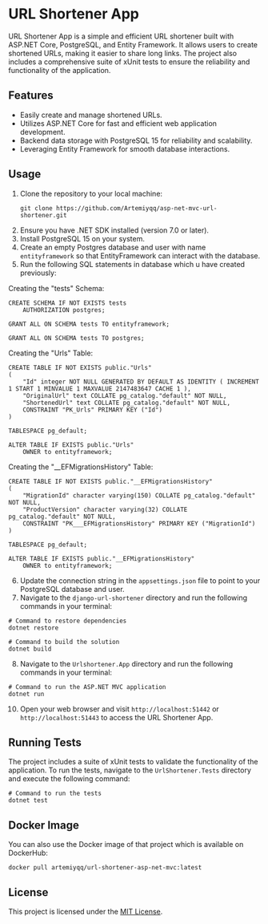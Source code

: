 # URL Shortener App

URL Shortener App is a simple and efficient URL shortener built with ASP.NET Core, PostgreSQL, and Entity Framework. It allows users to create shortened URLs, making it easier to share long links. The project also includes a comprehensive suite of xUnit tests to ensure the reliability and functionality of the application.

## Features

- Easily create and manage shortened URLs.
- Utilizes ASP.NET Core for fast and efficient web application development.
- Backend data storage with PostgreSQL 15 for reliability and scalability.
- Leveraging Entity Framework for smooth database interactions.

## Usage

1. Clone the repository to your local machine:
   ```
   git clone https://github.com/Artemiyqq/asp-net-mvc-url-shortener.git
   ```
3. Ensure you have .NET SDK installed (version 7.0 or later).
4. Install PostgreSQL 15 on your system.
5. Create an empty Postgres database and user with name `entityframework` so that EntityFramework can interact with the database.
6. Run the following SQL statements in database which u have created previously:

  Creating the "tests" Schema:
  ```
  CREATE SCHEMA IF NOT EXISTS tests
      AUTHORIZATION postgres;
  
  GRANT ALL ON SCHEMA tests TO entityframework;
  
  GRANT ALL ON SCHEMA tests TO postgres;
  ```
  Creating the "Urls" Table:
  ```
  CREATE TABLE IF NOT EXISTS public."Urls"
  (
      "Id" integer NOT NULL GENERATED BY DEFAULT AS IDENTITY ( INCREMENT 1 START 1 MINVALUE 1 MAXVALUE 2147483647 CACHE 1 ),
      "OriginalUrl" text COLLATE pg_catalog."default" NOT NULL,
      "ShortenedUrl" text COLLATE pg_catalog."default" NOT NULL,
      CONSTRAINT "PK_Urls" PRIMARY KEY ("Id")
  )
  
  TABLESPACE pg_default;
  
  ALTER TABLE IF EXISTS public."Urls"
      OWNER to entityframework;
  ```
  Creating the "__EFMigrationsHistory" Table:
  ```
  CREATE TABLE IF NOT EXISTS public."__EFMigrationsHistory"
  (
      "MigrationId" character varying(150) COLLATE pg_catalog."default" NOT NULL,
      "ProductVersion" character varying(32) COLLATE pg_catalog."default" NOT NULL,
      CONSTRAINT "PK___EFMigrationsHistory" PRIMARY KEY ("MigrationId")
  )
  
  TABLESPACE pg_default;
  
  ALTER TABLE IF EXISTS public."__EFMigrationsHistory"
      OWNER to entityframework;
  ```
6. Update the connection string in the `appsettings.json` file to point to your PostgreSQL database and user.
7. Navigate to the `django-url-shortener` directory  and run the following commands in your terminal:

  ```
  # Command to restore dependencies
  dotnet restore
  ```
  ```
  # Command to build the solution
  dotnet build
  ```

8. Navigate to the `Urlshortener.App` directory and run the following commands in your terminal:
  ```
  # Command to run the ASP.NET MVC application
  dotnet run
  ```
10. Open your web browser and visit `http://localhost:51442` or `http://localhost:51443` to access the URL Shortener App.

## Running Tests

The project includes a suite of xUnit tests to validate the functionality of the application. To run the tests, navigate to the `UrlShortener.Tests` directory and execute the following command:
  ```
  # Command to run the tests
  dotnet test
  ```

## Docker Image

You can also use the Docker image of that project which is available on DockerHub:
```
docker pull artemiyqq/url-shortener-asp-net-mvc:latest
```

## License

This project is licensed under the [MIT License](https://github.com/Artemiyqq/asp-net-mvc-url-shortener/blob/master/LICENSE.txt).
